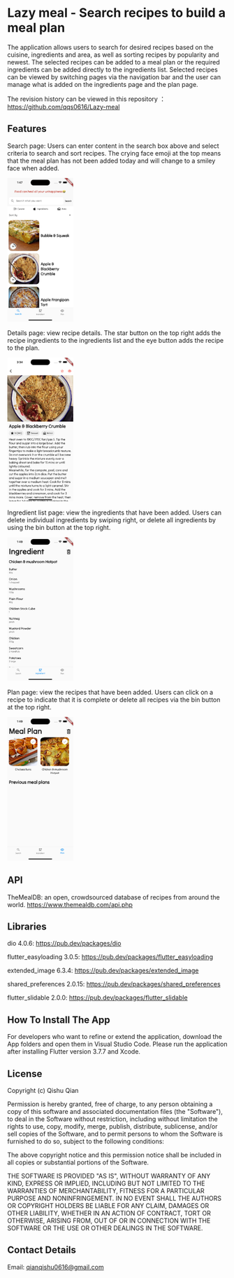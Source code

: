 # Lazy meal - Search recipes to build a meal plan

The application allows users to search for desired recipes based on the cuisine, ingredients and area, as well as sorting recipes by popularity and newest. The selected recipes can be added to a meal plan or the required ingredients can be added directly to the ingredients list. Selected recipes can be viewed by switching pages via the navigation bar and the user can manage what is added on the ingredients page and the plan page.

The revision history can be viewed in this repository ：https://github.com/qqs0616/Lazy-meal

## Features 
Search page: Users can enter content in the search box above and select criteria to search and sort recipes.
The crying face emoji at the top means that the meal plan has not been added today and will change to a smiley face when added.

<img src="Image/Search.png" width="30%">

Details page: view recipe details. 
The star button on the top right adds the recipe ingredients to the ingredients list and the eye button adds the recipe to the plan.

<img src="Image/detail page.png" width="30%">

Ingredient list page: view the ingredients that have been added. 
Users can delete individual ingredients by swiping right, or delete all ingredients by using the bin button at the top right.

<img src="Image/Ingredient.png" width="30%">

Plan page: view the recipes that have been added. 
Users can click on a recipe to indicate that it is complete or delete all recipes via the bin button at the top right.

<img src="Image/Plan.png" width="30%">


## API
TheMealDB: an open, crowdsourced database of recipes from around the world.
https://www.themealdb.com/api.php

## Libraries
dio 4.0.6: https://pub.dev/packages/dio

flutter_easyloading 3.0.5: https://pub.dev/packages/flutter_easyloading

extended_image 6.3.4: https://pub.dev/packages/extended_image

shared_preferences 2.0.15: https://pub.dev/packages/shared_preferences

flutter_slidable 2.0.0: https://pub.dev/packages/flutter_slidable

## How To Install The App
For developers who want to refine or extend the application, download the App folders and open them in Visual Studio Code.
Please run the application after installing Flutter version 3.7.7 and Xcode.

## License
Copyright (c) Qishu Qian

Permission is hereby granted, free of charge, to any person obtaining a copy of this software and associated documentation files (the "Software"), to deal in the Software without restriction, including without limitation the rights to use, copy, modify, merge, publish, distribute, sublicense, and/or sell copies of the Software, and to permit persons to whom the Software is furnished to do so, subject to the following conditions:

The above copyright notice and this permission notice shall be included in all copies or substantial portions of the Software.

THE SOFTWARE IS PROVIDED "AS IS", WITHOUT WARRANTY OF ANY KIND, EXPRESS OR IMPLIED, INCLUDING BUT NOT LIMITED TO THE WARRANTIES OF MERCHANTABILITY, FITNESS FOR A PARTICULAR PURPOSE AND NONINFRINGEMENT. IN NO EVENT SHALL THE AUTHORS OR COPYRIGHT HOLDERS BE LIABLE FOR ANY CLAIM, DAMAGES OR OTHER LIABILITY, WHETHER IN AN ACTION OF CONTRACT, TORT OR OTHERWISE, ARISING FROM, OUT OF OR IN CONNECTION WITH THE SOFTWARE OR THE USE OR OTHER DEALINGS IN THE SOFTWARE.

## Contact Details
Email: qianqishu0616@gmail.com
